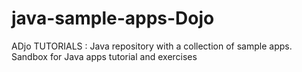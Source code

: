 # java-sample-apps-Dojo
ADjo TUTORIALS : Java repository with a collection of sample apps. Sandbox for Java apps tutorial and exercises
